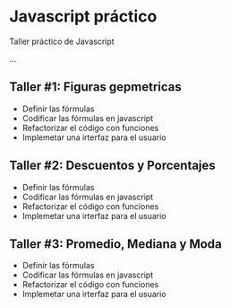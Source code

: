 # Javascript práctico

Taller práctico de Javascript

...

## Taller #1: Figuras gepmetricas

- Definir las fórmulas
- Codificar las fórmulas en javascript
- Refactorizar el código con funciones
- Implemetar una irterfaz para el usuario

## Taller #2: Descuentos y Porcentajes

- Definir las fórmulas
- Codificar las fórmulas en javascript
- Refactorizar el código con funciones
- Implemetar una irterfaz para el usuario

## Taller #3: Promedio, Mediana y Moda

- Definir las fórmulas
- Codificar las fórmulas en javascript
- Refactorizar el código con funciones
- Implemetar una irterfaz para el usuario

